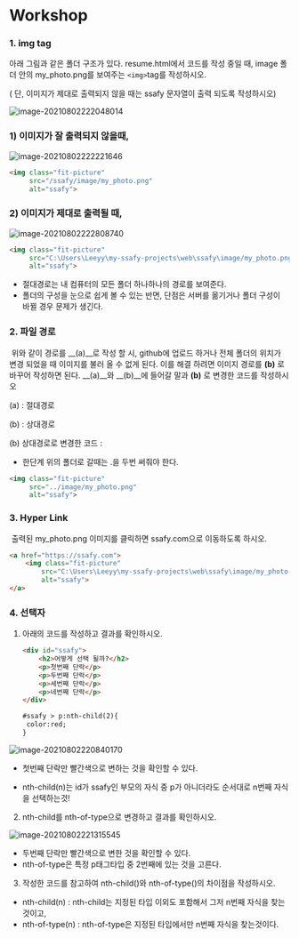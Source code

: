 # Workshop

### 1. img tag 

아래 그림과 같은 폴더 구조가 있다. resume.html에서 코드를 작성 중일 때, image  폴더 안의 my_photo.png를 보여주는 `<img>`tag를 작성하시오.

( 단, 이미지가 제대로 출력되지 않을 때는 ssafy 문자열이 출력 되도록 작성하시오)

![image-20210802222048014](md-images/image-20210802222048014.png)

### 1) 이미지가 잘 출력되지 않을때,

![image-20210802222221646](md-images/image-20210802222221646.png)

```html
<img class="fit-picture"
     src="/ssafy/image/my_photo.png"
     alt="ssafy">
```



### 2) 이미지가 제대로 출력될 때, 

![image-20210802222808740](md-images/image-20210802222808740.png)

```html
<img class="fit-picture"
     src="C:\Users\Leeyy\my-ssafy-projects\web\ssafy\image/my_photo.png"
     alt="ssafy">
```

- 절대경로는 내 컴퓨터의 모든 폴더 하나하나의 경로를 보여준다. 
- 폴더의 구성을 눈으로 쉽게 볼 수 있는 반면, 단점은 서버를 옮기거나 폴더 구성이 바뀔 경우 문제가 생긴다.



### 2. 파일 경로

​	위와 같이 경로를 __(a)__로 작성 할 시, github에 업로드 하거나 전체 폴더의 위치가 변경 되었을 때 이미지를 불러 올 수 없게 된다. 이를 해결 하려면 이미지 경로를 __(b)__ 로 바꾸어 작성하면 된다.  __(a)__와 __(b)__에 들어갈 말과 __(b)__ 로 변경한 코드를 작성하시오

(a) : 절대경로

(b) : 상대경로

(b) 상대경로로 변경한 코드 : 

- 한단계 위의 폴더로 갈때는 .을 두번 써줘야 한다. 

```html
<img class="fit-picture"
     src="../image/my_photo.png" 
     alt="ssafy">
```



### 3. Hyper Link

​	출력된 my_photo.png 이미지를 클릭하면 ssafy.com으로 이동하도록 하시오.

```html
<a href="https://ssafy.com">
	<img class="fit-picture"
     	src="C:\Users\Leeyy\my-ssafy-projects\web\ssafy\image/my_photo.png"
     	alt="ssafy">
</a>
```



### 4. 선택자

1) 아래의 코드를 작성하고 결과를 확인하시오.

   ```html
   <div id="ssafy">
       <h2>어떻게 선택 될까?</h2>
       <p>첫번째 단락</p>
       <p>두번째 단락</p>
       <p>세번째 단락</p>
       <p>네번째 단락</p>
   </div>
   ```

   ```html
   #ssafy > p:nth-child(2){
   	color:red;
   }
   ```

![image-20210802220840170](md-images/image-20210802220840170.png)

- 첫번째 단락만 빨간색으로 변하는 것을 확인할 수 있다.

- nth-child(n)는 id가 ssafy인 부모의 자식 중 p가 아니더라도 순서대로 n번째 자식을 선택하는것!



2. nth-child를 nth-of-type으로 변경하고 결과를 확인하시오.

![image-20210802221315545](md-images/image-20210802221315545.png)

- 두번째 단락만 빨간색으로 변한 것을 확인할 수 있다.
- nth-of-type은 특정 p태그타입 중 2번째에 있는 것을 고른다. 



3. 작성한 코드를 참고하여 nth-child()와 nth-of-type()의 차이점을 작성하시오.

- nth-child(n) : nth-child는 지정된 타입 이외도 포함해서 그저 n번째 자식을 찾는 것이고,
- nth-of-type(n) : nth-of-type은 지정된 타입에서만 n번째 자식을 찾는것이다. 

